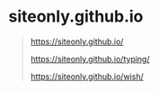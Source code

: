 # siteonly.github.io
> https://siteonly.github.io/
>
> https://siteonly.github.io/typing/
> 
> https://siteonly.github.io/wish/
